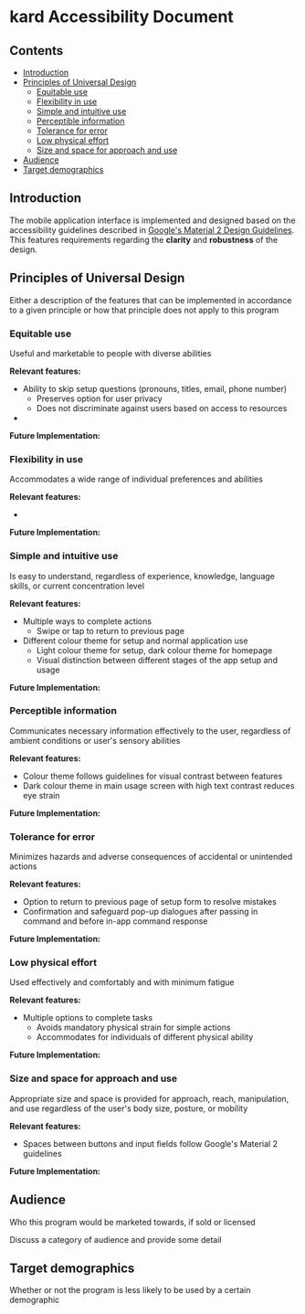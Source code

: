# kard Accessibility Document

## Contents

- [Introduction](#introduction)
- [Principles of Universal Design](#universal-design-principles)
  - [Equitable use](equitable-use)
  - [Flexibility in use](flexible-use)
  - [Simple and intuitive use](simple-intuitive-use)
  - [Perceptible information](perceptible-information)
  - [Tolerance for error](tolerance-error)
  - [Low physical effort](low-physical-effort)
  - [Size and space for approach and use](size-shape-approach)
- [Audience](audience)
- [Target demographics](target-demographics)

## Introduction

The mobile application interface is implemented and designed based on the accessibility guidelines described in
[Google's Material 2 Design Guidelines](https://material.io/design). This features requirements regarding
the **clarity** and **robustness** of the design. 

## Principles of Universal Design

Either a description of the features that can be implemented in accordance to a
given principle or how that principle does not apply to this program

### Equitable use

Useful and marketable to people with diverse abilities

**Relevant features:**

- Ability to skip setup questions (pronouns, titles, email, phone number) 
  - Preserves option for user privacy
  - Does not discriminate against users based on access to resources
- 

**Future Implementation:**

### Flexibility in use

Accommodates a wide range of individual preferences and abilities

**Relevant features:**

-

**Future Implementation:**

### Simple and intuitive use

Is easy to understand, regardless of experience, knowledge, language skills,
or current concentration level

**Relevant features:**

- Multiple ways to complete actions
  - Swipe or tap to return to previous page
- Different colour theme for setup and normal application use
  - Light colour theme for setup, dark colour theme for homepage
  - Visual distinction between different stages of the app setup and usage

**Future Implementation:**

### Perceptible information

Communicates necessary information effectively to the user, regardless of
ambient conditions or user's sensory abilities

**Relevant features:**

- Colour theme follows guidelines for visual contrast between features
- Dark colour theme in main usage screen with high text contrast reduces eye strain

**Future Implementation:**

### Tolerance for error

Minimizes hazards and adverse consequences of accidental or unintended actions

**Relevant features:**

- Option to return to previous page of setup form to resolve mistakes
- Confirmation and safeguard pop-up dialogues after passing in command and before in-app command response

**Future Implementation:**

### Low physical effort

Used effectively and comfortably and with minimum fatigue 

**Relevant features:**

- Multiple options to complete tasks
  - Avoids mandatory physical strain for simple actions
  - Accommodates for individuals of different physical ability

**Future Implementation:**

### Size and space for approach and use

Appropriate size and space is provided for approach, reach, manipulation, and use 
regardless of the user's body size, posture, or mobility

**Relevant features:**

- Spaces between buttons and input fields follow Google's Material 2 guidelines

**Future Implementation:**

## Audience

Who this program would be marketed towards, if sold or licensed

Discuss a category of audience and provide some detail


## Target demographics

Whether or not the program is less likely to be used by a certain demographic